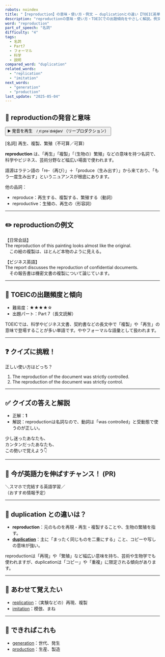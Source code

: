 ```yaml
---
robots: noindex
title: "【reproduction】の意味・使い方・例文 ― duplicationとの違い【TOEIC英単語】"
description: "reproductionの意味・使い方・TOEICでの出題傾向をやさしく解説。例文・クイズ付きでduplicationとの違いもわかりやすく学べます。"
word: "reproduction"
part_of_speech: "名詞"
difficulty: "4"
tags:
  - 名詞
  - Part7
  - フォーマル
  - 科学
  - 説明
compared_word: "duplication"
related_words:
  - "replication"
  - "imitation"
next_words:
  - "generation"
  - "production"
last_update: "2025-05-04"
---
```


## 🔰 reproductionの発音と意味

<button class="play-audio" onclick="playTTS('reproduction')">
  <span class="play-audio-main">
    ▶️ 発音を再生　/ˌriːprəˈdʌkʃən/
  </span>
  <span class="play-audio-sub">
    （リープロダクション）
  </span>
</button>

[名詞] 再生、複製、繁殖（不可算／可算）

**reproduction** は、「再生」「複製」「（生物の）繁殖」などの意味を持つ名詞で、科学やビジネス、芸術分野など幅広い場面で使われます。

語源はラテン語の「re-（再び）」＋「produce（生み出す）」から来ており、「もう一度生み出す」というニュアンスが根底にあります。

他の品詞：  
- reproduce：再生する、複製する、繁殖する（動詞）
- reproductive：生殖の、再生の（形容詞）

---

## ✏️ reproductionの例文

【日常会話】  
The reproduction of this painting looks almost like the original.  
　この絵の複製は、ほとんど本物のように見える。

【ビジネス英語】  
The report discusses the reproduction of confidential documents.  
　その報告書は機密文書の複製について論じています。

---

## 🎯 TOEICの出題頻度と傾向

- 難易度：★★★★☆
- 出題パート：Part 7（長文読解）

TOEICでは、科学やビジネス文書、契約書などの長文中で「複製」や「再生」の意味で登場することが多い単語です。ややフォーマルな語彙として扱われます。

---

## ❓ クイズに挑戦！

正しい使い方はどっち？

1. The reproduction of the document was strictly controlled.  
2. The reproduction of the document was strictly control.

---

## ✅ クイズの答えと解説

- 正解：**1**
- 解説：reproductionは名詞なので、動詞は「was controlled」と受動態で使うのが正しい。

少し迷ったあなたも、  
カンタンだったあなたも、  
この勢いで覚えよう👇️

---

## 🚀 今が英語力を伸ばすチャンス！ (PR)

<div class="info-center">
＼スマホで完結する英語学習／<br>  
（おすすめ情報予定）
</div>

---

## 🤔  duplication との違いは？

- **reproduction**：元のものを再現・再生・複製することや、生物の繁殖を指す。
- **[duplication](/word/duplication/)**：主に「まったく同じものを二重にする」こと、コピーや写しの意味が強い。

reproductionは「再現」や「繁殖」など幅広い意味を持ち、芸術や生物学でも使われますが、duplicationは「コピー」や「重複」に限定される傾向があります。

---

## 🧩 あわせて覚えたい

- [replication](/word/replication/)：（実験などの）再現、複製
- [imitation](/word/imitation/)：模倣、まね

---

## 📖 できればこれも

- [generation](/word/generation/)：世代、発生
- [production](/word/production/)：生産、製造

<!-- cvid: aid02_bid47 -->
